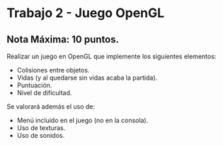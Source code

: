 # Trabajo 2 - Juego OpenGL
## Nota Máxima: 10 puntos.

Realizar un juego en OpenGL que implemente los siguientes elementos:
 - Colisiones entre objetos.
 - Vidas (y al quedarse sin vidas acaba la partida).
 - Puntuación.
 - Nivel de dificultad.
 
 Se valorará además el uso de:
 - Menú incluido en el juego (no en la consola).
 - Uso de texturas.
 - Uso de sonidos.
 
 
